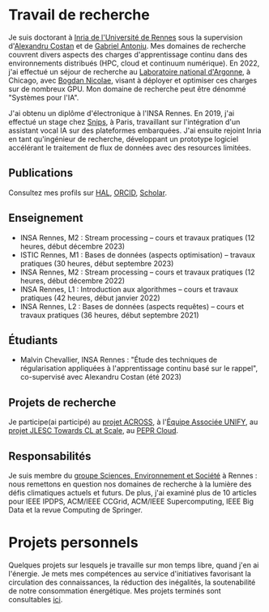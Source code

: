 # Travail de recherche

Je suis doctorant à [Inria de l'Université de Rennes](https://www.inria.fr/fr/centre-inria-universite-rennes) sous la supervision d'[Alexandru Costan](https://team.inria.fr/kerdata/alexandru-costan/) et de [Gabriel Antoniu](https://team.inria.fr/kerdata/gabriel-antoniu/). Mes domaines de recherche couvrent divers aspects des charges d'apprentissage continu dans des environnements distribués (HPC, cloud et continuum numérique). En 2022, j'ai effectué un séjour de recherche au [Laboratoire national d'Argonne](https://www.anl.gov/), à Chicago, avec [Bogdan Nicolae](https://www.bnicolae.net/), visant à déployer et optimiser ces charges sur de nombreux GPU. Mon domaine de recherche peut être dénommé "Systèmes pour l'IA".

J'ai obtenu un diplôme d'électronique à l'INSA Rennes. En 2019, j'ai effectué un stage chez [Snips](https://investors.sonos.com/news-and-events/investor-news/latest-news/2019/Sonos-Announces-Acquisition-of-Snips), à Paris, travaillant sur l'intégration d'un assistant vocal IA sur des plateformes embarquées. J'ai ensuite rejoint Inria en tant qu'ingénieur de recherche, développant un prototype logiciel accélérant le traitement de flux de données avec des resources limitées.

## Publications

Consultez mes profils sur [HAL](https://cv.hal.science/thomas-bouvier), [ORCID](https://orcid.org/0000-0001-9863-8851), [Scholar](https://scholar.google.com/citations?user=Bkug2kUAAAAJorci).


## Enseignement

- INSA Rennes, M2 : Stream processing – cours et travaux pratiques (12 heures, début décembre 2023)
- ISTIC Rennes, M1 : Bases de données (aspects optimisation) – travaux pratiques (30 heures, début septembre 2023)
- INSA Rennes, M2 : Stream processing – cours et travaux pratiques (12 heures, début décembre 2022)
- INSA Rennes, L1 : Introduction aux algorithmes – cours et travaux pratiques (42 heures, début janvier 2022)
- INSA Rennes, L2 : Bases de données (aspects requêtes) – cours et travaux pratiques (36 heures, début septembre 2021)

## Étudiants

- Malvin Chevallier, INSA Rennes : "Étude des techniques de régularisation appliquées à l'apprentissage continu basé sur le rappel", co-supervisé avec Alexandru Costan (été 2023)

## Projets de recherche

Je participe(ai participé) au [projet ACROSS](https://www.acrossproject.eu/), à l'[Équipe Associée UNIFY](https://team.inria.fr/unify/), au [projet JLESC Towards CL at Scale](https://jlesc.github.io/projects/continual_learning_project/), au [PEPR Cloud](https://www.inria.fr/fr/inria-pepr-cloud-copilote).

## Responsabilités

Je suis membre du [groupe Sciences, Environnement et Société](https://sens-rennes.gitlabpages.inria.fr/) à Rennes : nous remettons en question nos domaines de recherche à la lumière des défis climatiques actuels et futurs. De plus, j'ai examiné plus de 10 articles pour IEEE IPDPS, ACM/IEEE CCGrid, ACM/IEEE Supercomputing, IEEE Big Data et la revue Computing de Springer.

# Projets personnels

Quelques projets sur lesquels je travaille sur mon temps libre, quand j'en ai l'énergie. Je mets mes compétences au service d'initiatives favorisant la circulation des connaissances, la réduction des inégalités, la soutenabilité de notre consommation énergétique. Mes projets terminés sont consultables [ici](projects/).
